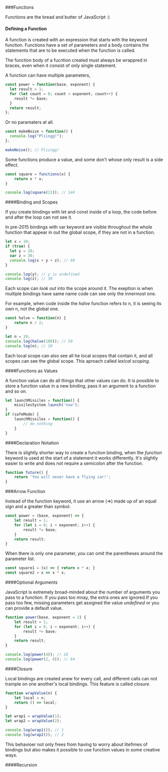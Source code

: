 ###Functions

Functions are the bread and butter of JavaScript :)

#### Defining a Function

A function is created with an expression that starts with the keyword function. Functions have a set of parameters and a body contains the statements that are to be executed when the function is called.

The function body of a fucntion created must always be wrappred in braces, even when it consist of only single statement.

A function can have multiple parameters,

```js
const power = function(base, exponent) {
  let result = 1;
  for (let count = 0; count < exponent; count++) {
    result *= base;
  }
  return result;
};
```

Or no paramaters at all.

```js
const makeNoise = function() {
  console.log("Pliingg!");
};

makeNoise(); // Pliingg!
```

Some functions produce a value, and some don't whose only result is a side effect.

```js
const square = functions(x) {
    return x * x;
}

console.log(square(12)); // 144
```

####Binding and Scopes

If you create bindings with let and const inside of a loop,
the code before and after the loop can not see it.

In pre-2015 bindings with var keyword are visible throughout the whole function that appear in out the global scope, if they are not in a function.

```js
let x = 10;
if (true) {
  let y = 20;
  var z = 30;
  console.log(x + y + z); // 60
}

console.log(y); // y is undefined
console.log(z); // 30
```

Each scope can *look out* into the scope around it. The exeption is when multiple bindings have same name code can see only the innermost one. 

For example, when code inside the *halve* function refers to n, it is seeing its own n, not the global one.

```js
const halve = function(n) {
    return n / 2;
}

let n = 10;
console.log(halve(100)); // 50
console.log(n); // 10
```

Each local scope can also see all he local scopes that contain it, and all scopes can see the global scope.
This aproach called *lexical scoping*.

####Functions as Values

A function value can do all things that other values can do. It is possible to store a function value in a new binding, pass it an argument to a function and so on.

```js
let launchMissiles = function() {
    missilesSystem.launch('now');
}
if (safeMode) {
    launchMissiles = function() {
        // do nothing
    }
}
```
####Declaration Notation

There is slightly shorter way to create a function binding, when the *function* keyword is used
at the start of a statement it works differently. It's slightly easier to write and does not require 
a semicolon after the function.

```js
function future() {
    return 'You will never have a flying car!';
}
```

###Arrow Function

Instead of the function keyword, it use an arrow (=>) made up of an equal sign and a greater than symbol.

```js
const power = (base, exponent) => {
    let result = 1;
    for (let i = 0; i < exponent; i++) {
        result *= base; 
    }
    return result;
}
```

When there is only one parameter, you can omit the parentheses around the parameter list.

```js
const square1 = (x) => { return x * x; }
const square2 = x => x * x;
```

####Optional Arguments

JavaScript is extremely broad-minded about the number of arguments you pass to a function. 
If you pass too mnay, the extra ones are ignored.If you pass too few, missing parameters get assigned the value *undefined* or you can provide a default value.

```js
function power(base, exponent = 2) {
    let result = 1;
    for (let i = 0, i < exponent; i++) {
        result *= base;
    }
    return result;
}

console.log(power(4)); // 16 
console.log(power(2, 6)); // 64
```

####Closure

Local bindings are created anew for every call, and different calls can not trample on one another's
local bindings. This feature is called *closure*.

```js
function wrapValue(n) {
    let local = n;
    return () => local;
}

let wrap1 = wrapValue(1);
let wrap2 = wrapValue(2);

console.log(wrap1()); // 1
console.log(wrap2()); // 2
```

This behavioer not only frees from having to worry about litefimes of bindings but also makes it possible to use function values in some creative ways.

####Recursion

